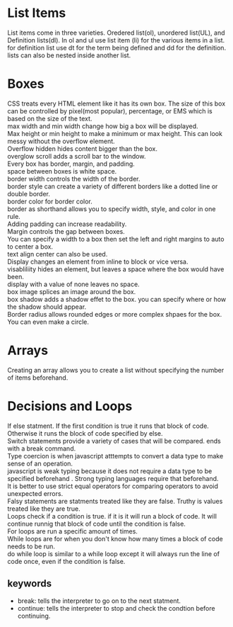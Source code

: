 # List Items  

List items come in three varieties. Oredered list(ol), unordered list(UL), and Definition lists(dl).
In ol and ul use list item (li) for the various items in a list. for definition list use dt for the term being defined and dd for the definition.  
lists can also  be nested inside another list.  

# Boxes  

CSS treats every HTML element like it has its own box. The size of this box can be controlled by pixel(most popular), percentage, or EMS which is based on the size of the text.  
max width and min width change how big a box will be displayed.  
Max height or min height to make a minimum or max height. This can look messy without the overflow element.  
Overflow hidden hides content bigger than the box.  
overglow scroll adds a scroll bar to the window.  
Every box has border, margin, and padding.  
space between boxes is white space.  
border width controls the width of the border.  
border style can create a variety of different borders like a dotted line or double border.  
border color for border color.  
border as shorthand allows you to specify width, style, and color in one rule.  
Adding padding can increase readability.  
Margin controls the gap between boxes.  
You can specify a width to a box then set the left and right margins to auto to center a box.  
text align center can also be used.  
Display changes an element from inline to block or vice versa.  
visabliliity hides an element, but leaves a space where the box would have been.  
display with a value of none leaves no space.  
box image splices an image around the box.  
box shadow adds a shadow effet to the box. you can specify where or how the shadow  should appear.  
Border radius allows rounded edges or more complex shpaes for the box. You can even make a circle.  

# Arrays  

Creating an array allows you to create a list without specifying the number of items beforehand.  

# Decisions and Loops  

If else statment. If the first condition is true it runs that block of code. Otherwise it runs the block of code specified by else.  
Switch statements provide a variety of cases that will be compared. ends with a break command.  
Type coercion is when javascript atttempts to convert a data type to make sense of an operation.  
javascript is weak typing because it does not require a data type to be specified beforehand . Strong typing languages require that beforehand.  
It is better to use strict equal operators for comparing operators to avoid unexpected errors.  
Falsy statements are statments treated like they are false. Truthy is values treated like they are true.  
Loops check if a condition is true. if it is it will run a block of code. It will continue runnig that block of code until the condition is false.  
For loops are run a specific amount of times.  
While loops are for when you don't know how many times a block of code needs to be run.  
do while loop is similar to a while loop except it will always run the line of code once, even if the condition is false.  

## keywords  
* break: tells the interpreter to go on to the next statment.  
* continue: tells the interpreter to stop and check the condtion before continuing.  

